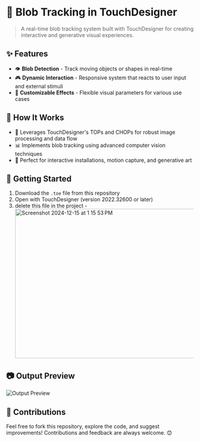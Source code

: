 
# 🎨 Blob Tracking in TouchDesigner

> A real-time blob tracking system built with TouchDesigner for creating interactive and generative visual experiences.

## ✨ Features

- 👁️ **Blob Detection** - Track moving objects or shapes in real-time
- 🎮 **Dynamic Interaction** - Responsive system that reacts to user input and external stimuli 
- 🎨 **Customizable Effects** - Flexible visual parameters for various use cases

## 🔧 How It Works

- 🔄 Leverages TouchDesigner's TOPs and CHOPs for robust image processing and data flow
- 📊 Implements blob tracking using advanced computer vision techniques
- 🎯 Perfect for interactive installations, motion capture, and generative art

## 🚀 Getting Started

1. Download the `.toe` file from this repository
2. Open with TouchDesigner (version 2022.32600 or later)
3. delete this file in the project -<img width="950" alt="Screenshot 2024-12-15 at 1 15 53 PM" src="https://github.com/user-attachments/assets/e5c8e4a8-7f03-48aa-acf8-15250367d7c9" width="60" height="400"/>

## 📷 Output Preview

![Output Preview](https://github.com/user-attachments/assets/0bbaa31f-4226-4c0a-b2a6-83d667adc5f0)



## 🌟 Contributions

Feel free to fork this repository, explore the code, and suggest improvements! Contributions and feedback are always welcome. 😊

